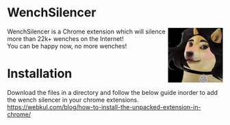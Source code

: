 # WenchSilencer

<img src="assets/img/icon128.png" align="right" />
WenchSilencer is a Chrome extension which will silence more than 22k+ wenches on the Internet!<br/>
You can be happy now, no more wenches!

# Installation

Download the files in a directory and follow the below guide inorder to add the wench silencer in your chrome extensions.
https://webkul.com/blog/how-to-install-the-unpacked-extension-in-chrome/

